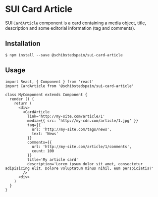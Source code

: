 # SUI Card Article

SUI `CardArticle` component is a card containing a media object, title, description and some editorial information (tag and comments).

## Installation
```
$ npm install --save @schibstedspain/sui-card-article
```

## Usage
```
import React, { Component } from 'react'
import CardArticle from '@schibstedspain/sui-card-article'

class MyComponent extends Component {
  render () {
    return (
      <div>
        <CardArticle
          link='http://my-site.com/article/1'
          media={{ src: 'http://my-cdn.com/article/1.jpg' }}
          tag={{
            url: 'http://my-site.com/tags/news',
            text: 'News'
          }}
          comments={{
            url: 'http://my-site.com/article/1/comments',
            count: 100
          }}
          title='My article card'
          description='Lorem ipsum dolor sit amet, consectetur adipisicing elit. Dolore voluptatum minus nihil, eum perspiciatis?'
        />
      <div>
    )
  }
}
```
